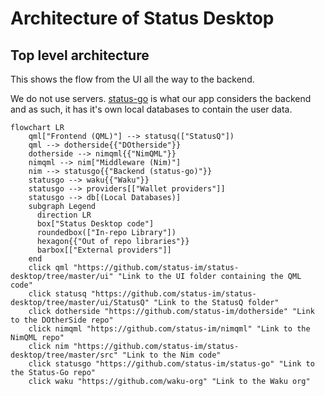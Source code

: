 
# Architecture of Status Desktop


## Top level architecture

This shows the flow from the UI all the way to the backend.

We do not use servers. [status-go](https://github.com/status-im/status-go) is what our app considers the backend and as such, it has it's own local databases to contain the user data.

```mermaid
flowchart LR
    qml["Frontend (QML)"] --> statusq(["StatusQ"])
    qml --> dotherside{{"DOtherside"}}
    dotherside --> nimqml{{"NimQML"}}
    nimqml --> nim["Middleware (Nim)"]
    nim --> statusgo{{"Backend (status-go)"}}
    statusgo --> waku{{"Waku"}}
    statusgo --> providers[["Wallet providers"]]
    statusgo --> db[(Local Databases)]
    subgraph Legend
      direction LR
      box["Status Desktop code"]
      roundedbox(["In-repo Library"])
      hexagon{{"Out of repo libraries"}}
      barbox[["External providers"]]
    end
    click qml "https://github.com/status-im/status-desktop/tree/master/ui" "Link to the UI folder containing the QML code"
    click statusq "https://github.com/status-im/status-desktop/tree/master/ui/StatusQ" "Link to the StatusQ folder"
    click dotherside "https://github.com/status-im/dotherside" "Link to the DOtherSide repo"
    click nimqml "https://github.com/status-im/nimqml" "Link to the NimQML repo"
    click nim "https://github.com/status-im/status-desktop/tree/master/src" "Link to the Nim code"
    click statusgo "https://github.com/status-im/status-go" "Link to the Status-Go repo"
    click waku "https://github.com/waku-org" "Link to the Waku org"
```


